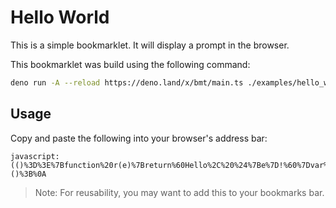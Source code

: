 # Hello World

This is a simple bookmarklet. It will display a prompt in the browser.

This bookmarklet was build using the following command:

```bash
deno run -A --reload https://deno.land/x/bmt/main.ts ./examples/hello_world/main.ts
```

## Usage

Copy and paste the following into your browser's address bar:

```
javascript:(()%3D%3E%7Bfunction%20r(e)%7Breturn%60Hello%2C%20%24%7Be%7D!%60%7Dvar%20t%3Dprompt(%22What%20is%20your%20name%3F%22)%3Bt%26%26alert(r(t))%3B%7D)()%3B%0A
```

> Note: For reusability, you may want to add this to your bookmarks bar.
